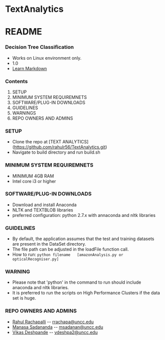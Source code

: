 # TextAnalytics

# README #

### Decision Tree Classification ###

* Works on Linux environment only.
* 1.0
* [Learn Markdown](http://scikit-learn.org/stable/modules/tree.html)

### Contents ###
1.    SETUP
2.   MINIMUM SYSTEM REQUIREMNETS
3.  SOFTWARE/PLUG-IN DOWNLOADS
4.   GUIDELINES
5.    WARNINGS
6.   REPO OWNERS AND ADMINS

###  SETUP ###
* Clone the repo at [TEXT ANALYTICS] (https://github.com/rahulr56/TextAnalytics.git)
* Navigate to build directory and run build.sh

### MINIMUM SYSTEM REQUIREMNETS ###
* MINIMUM 4GB RAM
* Intel core i3 or higher

### SOFTWARE/PLUG-IN DOWNLOADS ###
* Download and install Anaconda
* NLTK and TEXTBLOB libraries
* preferred configuration: python 2.7.x with annaconda and nltk libraries

### GUIDELINES ###
* By default, the application assumes that the test and training datasets are present in the DataSet directory.
* The file path can be adjusted in the loadFile function call.                           
* How to run: `python filename   [amazonAnalysis.py or opticalRecogniser.py]`

### WARNING ###
* Please note that 'python' in the command to run should include anaconda and nltk libraries.
* It is preferred to run the scripts on High Performance Clusters if the data set is huge.

### REPO OWNERS AND ADMINS ###
- [Rahul Rachapalli](https://github.com/rahulr56)        --      rrachapa@uncc.edu
- [Manasa Sadananda](https://github.com/msadanan)        --      msadanan@uncc.edu
- [Vikas Deshpande](https://github.com/deshpandevikas)   --            vdeshpa2@uncc.edu

